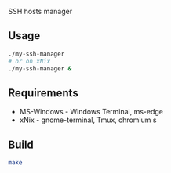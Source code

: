 SSH hosts manager

## Usage
```sh
./my-ssh-manager
# or on xNix
./my-ssh-manager &
```

## Requirements
* MS-Windows - Windows Terminal, ms-edge
* xNix - gnome-terminal, Tmux, chromium
s
## Build
```sh
make
```
